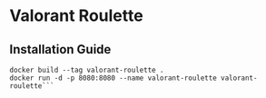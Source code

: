 # Valorant Roulette
## Installation Guide
```git clone git@github.com:N0tT1m/Valorant-Roulette.git
docker build --tag valorant-roulette .
docker run -d -p 8080:8080 --name valorant-roulette valorant-roulette```